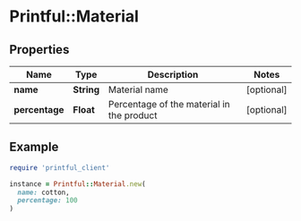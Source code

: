 # Printful::Material

## Properties

| Name | Type | Description | Notes |
| ---- | ---- | ----------- | ----- |
| **name** | **String** | Material name | [optional] |
| **percentage** | **Float** | Percentage of the material in the product | [optional] |

## Example

```ruby
require 'printful_client'

instance = Printful::Material.new(
  name: cotton,
  percentage: 100
)
```

